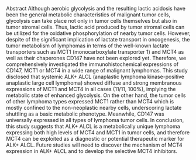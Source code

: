 Abstract
Although aerobic glycolysis and the resulting lactic acidosis have been the general metabolic characteristics of malignant tumor cells, glycolysis can take place not only in tumor cells themselves but also in tumor stromal cells. Thus, lactic acid produced by tumor stromal cells can be utilized for the oxidative phosphorylation of nearby tumor cells. However, despite of the significant implication of lactate transport in oncogenesis, the tumor metabolism of lymphomas in terms of the well-known lactate transporters such as MCT1 (monocarboxylate transporter 1) and MCT4 as well as their chaperones CD147 have not been explored yet. Therefore, we comprehensively investigated the immunohistochemical expressions of CD147, MCT1 or MCT4 in a wide range of malignant lymphomas. This study disclosed that systemic ALK+ ALCL (anaplastic lymphoma kinase-positive anaplastic large cell lymphoma) showed diffuse and strong membranous expressions of MCT1 and MCT4 in all cases (11/11, 100%), implying the metabolic state of enhanced glycolysis. On the other hand, the tumor cells of other lymphoma types expressed MCT1 rather than MCT4 which is mostly confined to the non-neoplastic nearby cells, underscoring lactate shuttling as a basic metabolic phenotype. Meanwhile, CD147 was universally expressed in all types of lymphoma tumor cells. In conclusion, this study suggests that ALK+ ALCL is a metabolically unique lymphoma expressing both high levels of MCT4 and MCT1 in tumor cells, and therefore MCT4 can be exploited as a diagnostic or potential therapeutic marker for ALK+ ALCL. Future studies will need to discover the mechanism of MCT4 expression in ALK+ ALCL and to develop the selective MCT4 inhibitors.
